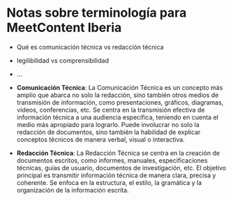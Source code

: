 # Notas sobre terminología para MeetContent Iberia

- Qué es comunicación técnica vs redacción técnica
- legilibilidad vs comprensibilidad
- ...

- **Comunicación Técnica**: La Comunicación Técnica es un concepto más amplio que abarca no solo la redacción, sino también otros medios de transmisión de información, como presentaciones, gráficos, diagramas, videos, conferencias, etc. Se centra en la transmisión efectiva de información técnica a una audiencia específica, teniendo en cuenta el medio más apropiado para lograrlo. Puede involucrar no solo la redacción de documentos, sino también la habilidad de explicar conceptos técnicos de manera verbal, visual o interactiva.

- **Redacción Técnica**: La Redacción Técnica se centra en la creación de documentos escritos, como informes, manuales, especificaciones técnicas, guías de usuario, documentos de investigación, etc. El objetivo principal es transmitir información técnica de manera clara, precisa y coherente. Se enfoca en la estructura, el estilo, la gramática y la organización de la información escrita.
